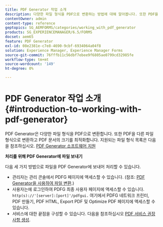 ```yaml
---
title: PDF Generator 작업 소개
description: 다양한 파일 형식을 PDF으로 변환하는 방법에 대해 알아봅니다. 또한 PDF을 다른 파일 형식으로 변환하고 PDF 문서의 크기를 최적화합니다.
contentOwner: admin
content-type: reference
geptopics: SG_AEMFORMS/categories/working_with_pdf_generator
products: SG_EXPERIENCEMANAGER/6.5/FORMS
docset: aem65
feature: PDF Generator
exl-id: 08e2381e-c7e8-4690-9cbf-6934064a04f8
solution: Experience Manager, Experience Manager Forms
source-git-commit: 76fffb11c56dbf7ebee9f6805ae0799cd32985fe
workflow-type: tm+mt
source-wordcount: '149'
ht-degree: 0%

---
```


# PDF Generator 작업 소개 {#introduction-to-working-with-pdf-generator}

PDF Generator은 다양한 파일 형식을 PDF으로 변환합니다. 또한 PDF을 다른 파일 형식으로 변환하고 PDF 문서의 크기를 최적화합니다. 지원되는 파일 형식 목록은 다음을 참조하십시오. [PDF Generator 소프트웨어 지원](/help/forms/using/aem-forms-jee-supported-platforms.md)

**처리를 위해 PDF Generator에 파일 보내기**

다음 세 가지 방법으로 파일을 PDF Generator에 보내어 처리할 수 있습니다.

* 관리자는 관리 콘솔에서 PDFG 페이지에 액세스할 수 있습니다. (참조: [PDF Generator을 사용하여 파일 변환](/help/forms/using/admin-help/converting-files-using-pdf-generator.md).)
* 사용자는에 로그인하여 PDFG 최종 사용자 페이지에 액세스할 수 있습니다. `http(s)://'[server]:[port]'/pdfgui.` 여기에서 PDFG 네트워크 프린터, PDF 만들기, PDF HTML, Export PDF 및 Optimize PDF 페이지에 액세스할 수 있습니다.
* 서비스에 대한 끝점을 구성할 수 있습니다. 다음을 참조하십시오 <!--Fix broken link to Managing Endpoints --> [PDF 서비스 권장 사항 생성](configuring-watched-folder-endpoints.md#generate-pdf-service-recommendations).
